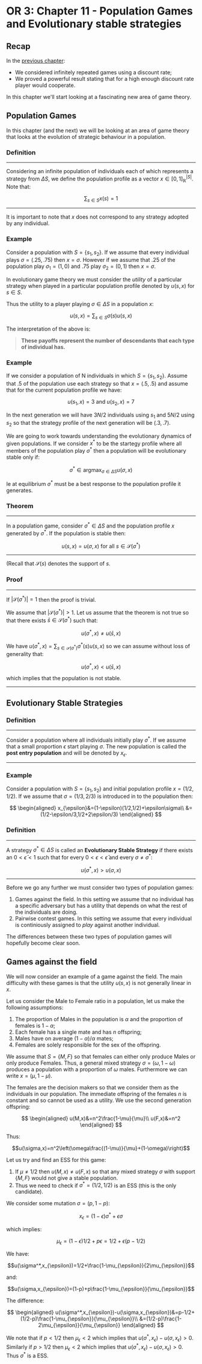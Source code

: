 # OR 3: Chapter 11 - Population Games and Evolutionary stable strategies

## Recap

In the [previous chapter](Chapter_11_Infinitely_Repeated_Games.pdf):

- We considered infinitely repeated games using a discount rate;
- We proved a powerful result stating that for a high enough discount rate player would cooperate.

In this chapter we'll start looking at a fascinating new area of game theory.

## Population Games

In this chapter (and the next) we will be looking at an area of game theory that looks at the evolution of strategic behaviour in a population.

### Definition

---

Considering an infinite population of individuals each of which represents a strategy from $\Delta S$, we define the population profile as a vector $x\in[0,1]^{|S|}_\mathbb{R}$. Note that:

$$\sum_{s\in S}x(s)=1$$

---

It is important to note that $x$ does not correspond to any strategy adopted by any individual.

### Example

Consider a population with $S=\{s_1,s_2\}$. If we assume that every individual plays $\sigma=(.25,.75)$ then $x=\sigma$. However if we assume that .25 of the population play $\sigma_1=(1,0)$ and .75 play $\sigma_2=(0,1)$ then $x=\sigma$.

In evolutionary game theory we must consider the _utility_ of a particular strategy when played in a particular population profile denoted by $u(s,x)$ for $s\in S$.

Thus the utility to a player playing $\sigma\in\Delta S$ in a population $x$:

$$u(s,x)=\sum_{s\in S}\sigma(s)u(s,x)$$

The interpretation of the above is:

> **These payoffs represent the number of descendants that each type of individual has.**

### Example

If we consider a population of N individuals in which $S=\{s_1,s_2\}$. Assume that .5 of the population use each strategy so that $x=(.5,.5)$ and assume that for the current population profile we have:

$$u(s_1,x)=3\text{ and }u(s_2,x)=7$$

In the next generation we will have $3N/2$ individuals using $s_1$ and $5N/2$ using $s_2$ so that the strategy profile of the next generation will be $(.3,.7)$.

We are going to work towards understanding the evolutionary dynamics of given populations. If we consider $x^*$ to be the startegy profile where all members of the population play $\sigma^*$ then a population will be evolutionary stable only if:

$$\sigma^*\in\text{argmax}_{\sigma\in\Delta S}u(\sigma,x)$$

Ie at equilibrium $\sigma^*$ must be a best response to the population profile it generates.

### Theorem

---

In a population game, consider $\sigma^*\in\Delta S$ and the population profile $x$ generated by $\sigma^*$. If the population is stable then:

$$u(s,x)=u(\sigma,x)\text{ for all }s\in\mathcal{S}(\sigma^*)$$

---

(Recall that $\mathcal{S}(s)$ denotes the support of $s$.

### Proof

---

If $|\mathcal{S}(\sigma^*)|=1$ then the proof is trivial.

We assume that $|\mathcal{S}(\sigma^*)|>1$. Let us assume that the theorem is not true so that there exists $\bar s\in\mathcal{S}(\sigma^*)$ such that:

$$u(\sigma^*,x)\ne u(\bar s,x)$$

We have $u(\sigma^*,x)=\sum_{s\in \mathcal{S}(\sigma^*)}\sigma^*(s)u(s,x)$ so we can assume without loss of generality that:

$$u(\sigma^*,x)< u(\bar s,x)$$

which implies that the population is not stable.

---

## Evolutionary Stable Strategies

### Definition

---

Consider a population where all individuals initially play $\sigma^*$. If we assume that a small proportion $\epsilon$ start playing $\sigma$. The new population is called the **post entry population** and will be denoted by $x_{\epsilon}$.

---

### Example

Consider a population with $S=\{s_1,s_2\}$ and initial population profile $x=(1/2,1/2)$. If we assume that $\sigma=(1/3,2/3)$ is introduced in to the population then:

$$
\begin{aligned}
x_{\epsilon}&=(1-\epsilon)(1/2,1/2)+\epsilon\sigma\\
            &=(1/2-\epsilon/3,1/2+2\epsilon/3)
\end{aligned}
$$

### Definition

---

A strategy $\sigma^*\in\Delta S$ is called an **Evolutionary Stable Strategy** if there exists an $0<\bar\epsilon<1$ such that for every $0<\epsilon<\bar \epsilon$ and every $\sigma\ne \sigma^*$:

$$u(\sigma^*,x)>u(\sigma,x)$$

---

Before we go any further we must consider two types of population games:

1. Games against the field. In this setting we assume that no individual has a specific adversary but has a utility that depends on what the rest of the individuals are doing.
2. Pairwise contest games. In this setting we assume that every individual is continiously assigned to _play_ against another individual.

The differences between these two types of population games will hopefully become clear soon.

## Games against the field

We will now consider an example of a game against the field. The main difficulty with these games is that the utility $u(s,x)$ is not generally linear in $x$.

Let us consider the Male to Female ratio in a population, let us make the following assumptions:

1. The proportion of Males in the population is $\alpha$ and the proportion of females is $1-\alpha$;
2. Each female has a single mate and has $n$ offspring;
3. Males have on average $(1-\alpha)/\alpha$ mates;
4. Females are solely responsible for the sex of the offspring.

We assume that $S=\{M,F\}$ so that females can either only produce Males or only produce Females. Thus, a general mixed strategy $\sigma=(\omega,1-\omega)$ produces a population with a proportion of  $\omega$ males. Furthermore we can write $x=(\mu,1-\mu)$.

The females are the decision makers so that we consider them as the individuals in our population. The immediate offspring of the females $n$ is constant and so cannot be used as a utility. We use the second generation offspring:

$$
\begin{aligned}
u(M,x)&=n^2\frac{1-\mu}{\mu}\\
u(F,x)&=n^2
\end{aligned}
$$

Thus:

$$u(\sigma,x)=n^2\left(\omega\frac{(1-\mu)}{\mu}+(1-\omega)\right)$$

Let us try and find an ESS for this game:

1. If $\mu\ne 1/2$ then $u(M,x)\ne u(F,x)$ so that any mixed strategy $\sigma$ with support $\{M,F\}$ would not give a stable population.
2. Thus we need to check if $\sigma^*=(1/2,1/2)$ is an ESS (this is the only candidate).

We consider some mutation $\sigma=(p,1-p)$:

$$x_{\epsilon}=(1-\epsilon)\sigma^*+\epsilon\sigma$$

which implies:

$$\mu_{\epsilon}=(1-\epsilon)1/2+p\epsilon=1/2+\epsilon(p-1/2)$$

We have:

$$u(\sigma^*,x_{\epsilon})=1/2+\frac{1-\mu_{\epsilon}}{2\mu_{\epsilon}}$$

and:

$$u(\sigma,x_{\epsilon})=(1-p)+p\frac{1-\mu_{\epsilon}}{\mu_{\epsilon}}$$

The difference:

$$
\begin{aligned}
u(\sigma^*,x_{\epsilon})-u(\sigma,x_{\epsilon})&=p-1/2+(1/2-p)\frac{1-\mu_{\epsilon}}{\mu_{\epsilon}}\\
&=(1/2-p)\frac{1-2\mu_{\epsilon}}{\mu_{\epsilon}}
\end{aligned}
$$

We note that if $p<1/2$ then $\mu_{\epsilon}<2$ which implies that $u(\sigma^*,x_{\epsilon})-u(\sigma,x_{\epsilon})>0$. Similarly if $p>1/2$ then $\mu_{\epsilon}<2$ which implies that $u(\sigma^*,x_{\epsilon})-u(\sigma,x_{\epsilon})>0$. Thus $\sigma^*$ is a ESS.
